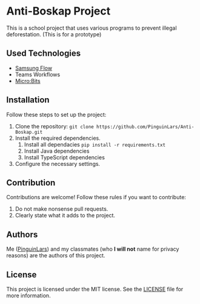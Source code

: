 # Anti-Boskap Project

This is a school project that uses various programs to prevent illegal deforestation. (This is for a prototype)

## Used Technologies

- [Samsung Flow](https://www.samsung.com/us/support/owners/app/samsung_flow)
- Teams Workflows
- [Micro:Bits](https://github.com/PinguinLars/Anti-Boskap/tree/main/.microbit)


## Installation

Follow these steps to set up the project:

1. Clone the repository: `git clone https://github.com/PinguinLars/Anti-Boskap.git`
2. Install the required dependencies.
   1. Install all dependacies `pip install -r requirements.txt`
   2. Install Java dependencies
   3. Install TypeScript dependencies
3. Configure the necessary settings.

## Contribution

Contributions are welcome! Follow these rules if you want to contribute:

1. Do not make nonsense pull requests.
2. Clearly state what it adds to the project.

## Authors
Me ([PinguinLars](https://github.com/PinguinLars#hi-there-my-name-is-pinguinlars)) and my classmates (who **I will not** name for privacy reasons) are the authors of this project.

## License

This project is licensed under the MIT license. See the [LICENSE](LICENSE) file for more information.
